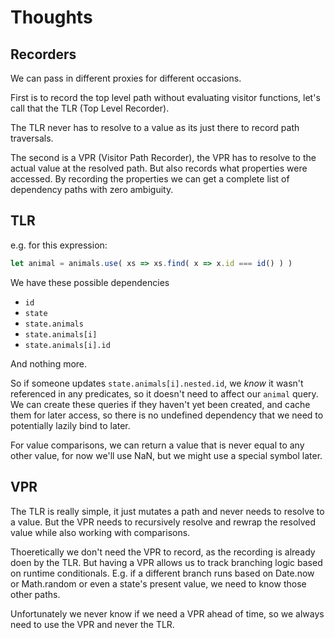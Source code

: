 # Thoughts

## Recorders

We can pass in different proxies for different occasions.

First is to record the top level path without evaluating visitor functions, let's call that the TLR (Top Level Recorder).

The TLR never has to resolve to a value as its just there to record path traversals.

The second is a VPR (Visitor Path Recorder), the VPR has to resolve to the actual value at the resolved path.  But also records
what properties were accessed.  By recording the properties we can get a complete list of dependency paths with zero ambiguity.

## TLR

e.g. for this expression:

```js
let animal = animals.use( xs => xs.find( x => x.id === id() ) )
```

We have these possible dependencies


- `id`
- `state`
- `state.animals`
- `state.animals[i]`
- `state.animals[i].id`


And nothing more.

So if someone updates `state.animals[i].nested.id`, we _know_ it wasn't referenced in any predicates, so it doesn't need to affect our `animal` query.  We can create these queries if they haven't yet been created, and cache them for later access, so there is no undefined dependency that we need to potentially lazily bind to later.

For value comparisons, we can return a value that is never equal to any other value, for now we'll use NaN, but we might use a special symbol later.

## VPR

The TLR is really simple, it just mutates a path and never needs to resolve to a value.  But the VPR needs to recursively resolve and rewrap the resolved value while also working with comparisons.

Thoeretically we don't need the VPR to record, as the recording is already doen by the TLR.  But having a VPR allows us to track branching logic based on runtime conditionals.  E.g. if a different branch runs based on Date.now or Math.random or even a state's present value, we need to know those other paths.

Unfortunately we never know if we need a VPR ahead of time, so we always need to use the VPR and never the TLR.